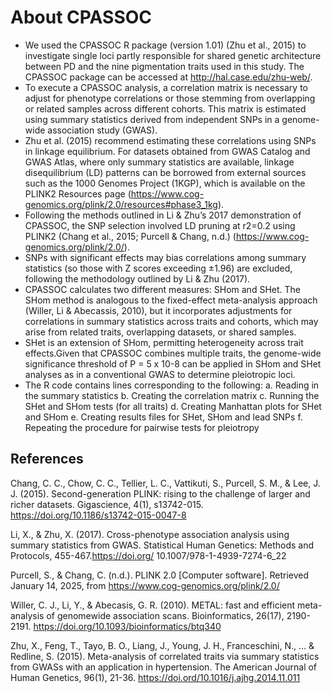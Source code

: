 # About CPASSOC

- We used the CPASSOC R package (version 1.01) (Zhu et al., 2015) to investigate single loci partly responsible for shared genetic architecture between PD and the nine pigmentation traits used in this study.  The CPASSOC package can be accessed at http://hal.case.edu/zhu-web/.
- To execute a CPASSOC analysis, a correlation matrix is necessary to adjust for phenotype correlations or those stemming from overlapping or related samples across different cohorts.  This matrix is estimated using summary statistics derived from independent SNPs in a genome-wide association study (GWAS).
- Zhu et al. (2015) recommend estimating these correlations using SNPs in linkage equilibrium. For datasets obtained from GWAS Catalog and GWAS Atlas, where only summary statistics are available, linkage disequilibrium (LD) patterns can be borrowed from external sources such as the 1000 Genomes Project (1KGP), which is available on the PLINK2 Resources page (https://www.cog-genomics.org/plink/2.0/resources#phase3_1kg).
- Following the methods outlined in Li & Zhu’s 2017 demonstration of CPASSOC, the SNP selection involved LD pruning at r2=0.2 using PLINK2 (Chang et al., 2015; Purcell & Chang, n.d.) (https://www.cog-genomics.org/plink/2.0/).
- SNPs with significant effects may bias correlations among summary statistics (so those with Z scores exceeding ±1.96) are excluded, following the methodology outlined by Li & Zhu (2017).
- CPASSOC calculates two different measures: SHom and SHet.  The SHom method is analogous to the fixed-effect meta-analysis approach (Willer, Li & Abecassis, 2010), but it incorporates adjustments for correlations in summary statistics across traits and cohorts, which may arise from related traits, overlapping datasets, or shared samples.
- SHet is an extension of SHom, permitting heterogeneity across trait effects.Given that CPASSOC combines multiple traits, the genome-wide significance threshold of P = 5 x 10-8 can be applied in SHom and SHet analyses as in a conventional GWAS to determine pleiotropic loci.
- The R code contains lines corresponding to the following:
    a. Reading in the summary statistics
    b. Creating the correlation matrix
    c. Running the SHet and SHom tests (for all traits)
    d. Creating Manhattan plots for SHet and SHom
    e. Creating results files for SHet, SHom and lead SNPs
    f. Repeating the procedure for pairwise tests for pleiotropy

## References

Chang, C. C., Chow, C. C., Tellier, L. C., Vattikuti, S., Purcell, S. M., & Lee, J. J. (2015). Second-generation PLINK: rising to the challenge of larger and richer datasets. Gigascience, 4(1), s13742-015.  https://doi.org/10.1186/s13742-015-0047-8

Li, X., & Zhu, X. (2017). Cross-phenotype association analysis using summary statistics from GWAS. Statistical Human Genetics: Methods and Protocols, 455-467.https://doi.org/ 10.1007/978-1-4939-7274-6_22

Purcell, S., & Chang, C. (n.d.). PLINK 2.0 [Computer software]. Retrieved January 14, 2025, from https://www.cog-genomics.org/plink/2.0/

Willer, C. J., Li, Y., & Abecasis, G. R. (2010). METAL: fast and efficient meta-analysis of genomewide association scans. Bioinformatics, 26(17), 2190-2191.  https://doi.org/10.1093/bioinformatics/btq340

Zhu, X., Feng, T., Tayo, B. O., Liang, J., Young, J. H., Franceschini, N., ... & Redline, S. (2015). Meta-analysis of correlated traits via summary statistics from GWASs with an application in hypertension. The American Journal of Human Genetics, 96(1), 21-36.  https://doi.ord/10.1016/j.ajhg.2014.11.011



